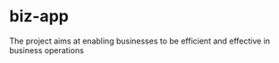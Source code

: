 # biz-app
The project aims at enabling businesses to be efficient and effective in business operations
